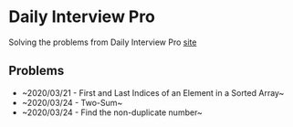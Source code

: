 # Daily Interview Pro

Solving the problems from Daily Interview Pro [site](https://www.techseries.dev/)

## Problems

- ~2020/03/21 - First and Last Indices of an Element in a Sorted Array~
- ~2020/03/24 - Two-Sum~
- ~2020/03/24 - Find the non-duplicate number~